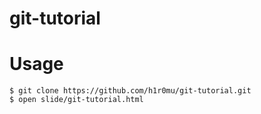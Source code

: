 # git-tutorial

# Usage 

```{sh}
$ git clone https://github.com/h1r0mu/git-tutorial.git
$ open slide/git-tutorial.html
```
